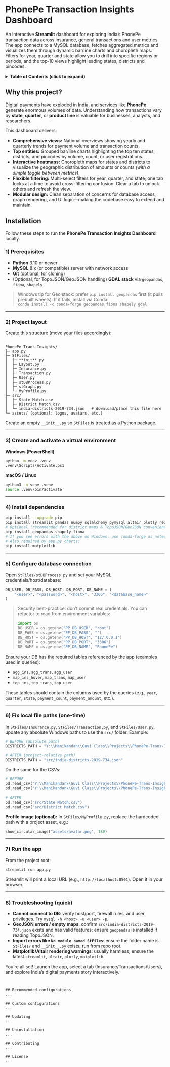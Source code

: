 # PhonePe Transaction Insights Dashboard

An interactive **Streamlit** dashboard for exploring India’s PhonePe transaction data across insurance, general transactions and user metrics. The app connects to a MySQL database, fetches aggregated metrics and visualizes them through dynamic bar/line charts and choropleth maps. Filters for year, quarter and state allow you to drill into specific regions or periods, and the top‑10 views highlight leading states, districts and pincodes.

<details>
  <summary><strong>Table of Contents (click to expand)</strong></summary>

- [Why this project?](#why-this-project)
- [Installation](#installation)
- [Recommended configurations](#recommended-configurations)
- [Custom configurations](#custom-configurations)
- [Updating](#updating)
- [Uninstallation](#uninstallation)
- [Contributing](#contributing)
- [License](#license)

</details>

## Why this project?

Digital payments have exploded in India, and services like **PhonePe** generate enormous volumes of data. Understanding how transactions vary by **state**, **quarter**, or **product line** is valuable for businesses, analysts, and researchers.

This dashboard delivers:

- **Comprehensive views:** National overviews showing yearly and quarterly trends for payment volume and transaction counts.
- **Top entities:** Grouped bar/line charts highlighting the top ten states, districts, and pincodes by volume, count, or user registrations.
- **Interactive heatmaps:** Choropleth maps for states and districts to visualize the geographic distribution of amounts or counts *(with a simple toggle between metrics)*.
- **Flexible filtering:** Multi-select filters for year, quarter, and state; one tab locks at a time to avoid cross-filtering confusion. Clear a tab to unlock others and refresh the view.
- **Modular design:** Clean separation of concerns for database access, graph rendering, and UI logic—making the codebase easy to extend and maintain.


## Installation

Follow these steps to run the **PhonePe Transaction Insights Dashboard** locally.

### 1) Prerequisites
- **Python** 3.10 or newer
- **MySQL** 8.x (or compatible) server with network access
- **Git** (optional, for cloning)
- (Optional, for TopoJSON/GeoJSON handling) **GDAL stack** via `geopandas`, `fiona`, `shapely`

> Windows tip for Geo stack: prefer `pip install geopandas` first (it pulls prebuilt wheels). If it fails, install via Conda:  
> `conda install -c conda-forge geopandas fiona shapely gdal`

---

### 2) Project layout

Create this structure (move your files accordingly):

```

PhonePe-Trans-Insights/
├─ app.py
├─ StFiles/
│  ├─ **init**.py
│  ├─ Layout.py
│  ├─ Insurance.py
│  ├─ Transaction.py
│  ├─ User.py
│  ├─ stDBProcess.py
│  ├─ stGraph.py
│  └─ MyProfile.py
├─ src/
│  ├─ State Match.csv
│  ├─ District Match.csv
│  └─ india-districts-2019-734.json   # download/place this file here
└─ assets/ (optional: logos, avatars, etc.)

````

Create an empty `__init__.py` so `StFiles` is treated as a Python package.

---

### 3) Create and activate a virtual environment

**Windows (PowerShell)**
```bash
python -m venv .venv
.venv\Scripts\Activate.ps1
````

**macOS / Linux**

```bash
python3 -m venv .venv
source .venv/bin/activate
```

---

### 4) Install dependencies

```bash
pip install --upgrade pip
pip install streamlit pandas numpy sqlalchemy pymysql altair plotly requests
# Optional (recommended for district maps & TopoJSON/GeoJSON convenience)
pip install geopandas shapely fiona
# If you see errors with the above on Windows, use conda-forge as noted in step 1.
# Also required by app.py charts:
pip install matplotlib
```

---

### 5) Configure database connection

Open `StFiles/stDBProcess.py` and set your MySQL credentials/host/database:

```python
DB_USER, DB_PASS, DB_HOST, DB_PORT, DB_NAME = (
    "<user>", "<password>", "<host>", "3306", "<database_name>"
)
```

> Security best-practice: don’t commit real credentials. You can refactor to read from environment variables:
>
> ```python
> import os
> DB_USER = os.getenv("PP_DB_USER", "root")
> DB_PASS = os.getenv("PP_DB_PASS", "")
> DB_HOST = os.getenv("PP_DB_HOST", "127.0.0.1")
> DB_PORT = os.getenv("PP_DB_PORT", "3306")
> DB_NAME = os.getenv("PP_DB_NAME", "PhonePe")
> ```

Ensure your DB has the required tables referenced by the app (examples used in queries):

* `agg_ins`, `agg_trans`, `agg_user`
* `map_ins_hover`, `map_trans`, `map_user`
* `top_ins`, `top_trans`, `top_user`

These tables should contain the columns used by the queries (e.g., `year`, `quarter`, `state`, `payment_count`, `payment_amount`, etc.).

---

### 6) Fix local file paths (one-time)

In `StFiles/Insurance.py`, `StFiles/Transaction.py`, and `StFiles/User.py`, update any absolute Windows paths to use the `src/` folder. Example:

```python
# BEFORE (absolute path)
DISTRICTS_PATH = "Y:\\Manikandan\\Guvi Class\\Projects\\PhonePe-Trans-Insights\\src\\india-districts-2019-734.json"

# AFTER (project-relative path)
DISTRICTS_PATH = "src/india-districts-2019-734.json"
```

Do the same for the CSVs:

```python
# BEFORE
pd.read_csv("Y:\\Manikandan\\Guvi Class\\Projects\\PhonePe-Trans-Insights\\src\\State Match.csv")
pd.read_csv("Y:\\Manikandan\\Guvi Class\\Projects\\PhonePe-Trans-Insights\\src\\District Match.csv")

# AFTER
pd.read_csv("src/State Match.csv")
pd.read_csv("src/District Match.csv")
```

**Profile image (optional):** In `StFiles/MyProfile.py`, replace the hardcoded path with a project asset, e.g.:

```python
show_circular_image("assets/avatar.png", 180)
```

---

### 7) Run the app

From the project root:

```bash
streamlit run app.py
```

Streamlit will print a local URL (e.g., `http://localhost:8501`). Open it in your browser.

---

### 8) Troubleshooting (quick)

* **Cannot connect to DB**: verify host/port, firewall rules, and user privileges. Try `mysql -h <host> -u <user> -p`.
* **GeoJSON errors / empty maps**: confirm `src/india-districts-2019-734.json` exists and has valid features; ensure `geopandas` is installed if reading TopoJSON.
* **Import errors like `No module named StFiles`**: ensure the folder name is `StFiles/` and `__init__.py` exists; run from repo root.
* **Matplotlib/Altair rendering warnings**: usually harmless; ensure the latest `streamlit`, `altair`, `plotly`, `matplotlib`.

You’re all set! Launch the app, select a tab (Insurance/Transactions/Users), and explore India’s digital payments story interactively.

```


## Recommended configurations
...

## Custom configurations
...

## Updating
...

## Uninstallation
...

## Contributing
...

## License
...
